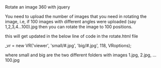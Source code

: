 Rotate an image 360 with jquery

You need to upload the number of images that you need in rotating the image, i.e, if 100 images with different angles were uploaded (say 1,2,3,4...100).jpg then you can rotate the image to 100 positions.

this will get updated in the below line of code in the rotate.html file

_vr = new VR('viewer', 'small/#.jpg', 'big/#.jpg', 118, VRoptions);

where small and big are the two different folders with images 1.jpg, 2.jpg, ... 100.jpg
